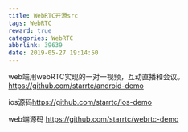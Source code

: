 ```yaml
---
title: WebRTC开源src
tags: WebRTC
reward: true
categories: WebRTC
abbrlink: 39639
date: 2019-05-27 19:14:50
---
```



web端用webRTC实现的一对一视频，互动直播和会议。<https://github.com/starrtc/android-demo>

ios源码<https://github.com/starrtc/ios-demo> 

web端源码 <https://github.com/starrtc/webrtc-demo>  

<!-- more -->

